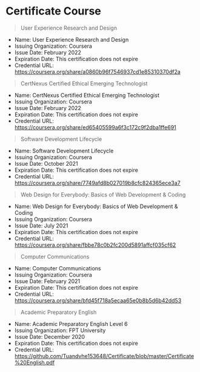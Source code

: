 # Certificate Course

> User Experience Research and Design
- Name: User Experience Research and Design
- Issuing Organization: Coursera
- Issue Date: February 2022
- Expiration Date: This certification does not expire
- Credential URL: https://coursera.org/share/a0860b96f7546937cd1e85310370df2a

> CertNexus Certified Ethical Emerging Technologist
- Name: CertNexus Certified Ethical Emerging Technologist
- Issuing Organization: Coursera
- Issue Date: February 2022
- Expiration Date: This certification does not expire
- Credential URL: https://coursera.org/share/ed65405599a6f3c172c9f2dba1ffe691

> Software Development Lifecycle
- Name: Software Development Lifecycle
- Issuing Organization: Coursera
- Issue Date: October 2021
- Expiration Date: This certification does not expire
- Credential URL: https://coursera.org/share/7749afd8b027019b8cfc824365ece3a7

> Web Design for Everybody: Basics of Web Development & Coding
- Name: Web Design for Everybody: Basics of Web Development & Coding
- Issuing Organization: Coursera
- Issue Date: July 2021
- Expiration Date: This certification does not expire
- Credential URL: https://coursera.org/share/fbbe78c0b2fc200d5891affcf035cf62

> Computer Communications
- Name: Computer Communications
- Issuing Organization: Coursera
- Issue Date: February 2021
- Expiration Date: This certification does not expire
- Credential URL: https://coursera.org/share/bfd45f718a5ecaa65e0b8b5d6b42dd53

> Academic Preparatory English
- Name: Academic Preparatory English Level 6 
- Issuing Organization: FPT University
- Issue Date: December 2020
- Expiration Date: This certification does not expire
- Credential URL: https://github.com/Tuandvhe153648/Certificate/blob/master/Certificate%20English.pdf

